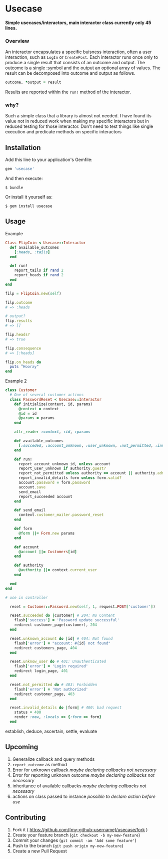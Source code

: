 # Usecase

**Simple usecases/interactors, main interactor class currently only 45 lines.**

### Overview
An interactor encapsulates a specific buisness interaction, often a user interaction, such as `LogIn` or `CreatePost`. Each interactor runs once only to produce a single result that consists of an outcome and output. The outcome is a single :symbol and the output an optional array of values. The result can be decomposed into outcome and output as follows.

```rb
outcome, *output = result
```

Results are reported within the `run!` method of the interactor.

### why?

Such a simple class that a library is almost not needed. I have found its value not in reduced work when making my specific interactors but in reduced testing for those interactor. Don't need to test things like single execution and predicate methods on specific interactors

## Installation

Add this line to your application's Gemfile:

```ruby
gem 'usecase'
```

And then execute:

    $ bundle

Or install it yourself as:

    $ gem install usecase

## Usage

Example

```rb
Class FlipCoin < Usecase::Interactor
  def available_outcomes
    [:heads, :tails]
  end

  def run!
    report_tails if rand 2
    report_heads if rand 2
  end
end

filp = FlipCoin.new(self)

filp.outcome
# => :heads

# output?
flip.results
# => []

flip.heads?
# => true

flip.consequence
# => [:heads]

flip.on_heads do
  puts "Hooray"
end
```

Example 2

```rb
class Customer
  # One of several customer actions
  class PasswordReset < Usecase::Interactor
    def initialize(context, id, params)
      @context = context
      @id = id
      @params = params
    end

    attr_reader :context, :id, :params

    def available_outcomes
      [:succeded, :account_unknown, :user_unknown, :not_permitted, :invalid_details]
    end

    def run!
      report_account_unknown id, unless account
      report_user_unknown if authority.guest?
      report_not_permitted unless authority == account || authority.admin?
      report_invalid_details form unless form.valid?
      account.password = form.password
      account.save
      send_email
      report_succeeded account
    end

    def send_email
      context.customer_mailer.password_reset
    end

    def form
      @form ||= Form.new params
    end

    def account
      @account ||= Customers[id]
    end

    def authority
      @authority ||= context.current_user
    end

  end
end

# use in controller

  reset = Customer::Password.new(self, 1, request.POST['customer'])

  reset.succeeded do |customer| # 204: No Content
    flash['success'] = 'Password update successful'
    redirect customer_page(customer), 204
  end

  reset.unknown_account do |id| # 404: Not found
    flash['error'] = "account: #{id} not found"
    redirect customers_page, 404
  end

  reset.unknow_user do # 401: Unauthenticated
    flash['error'] = 'Login required'
    redirect login_page, 401
  end

  reset.not_permitted do # 403: Forbidden
    flash['error'] = 'Not authorized'
    redirect customer_page, 403
  end

  reset.invalid_details do |form| # 400: bad request
    status = 400
    render :new, :locals => {:form => form}
  end
```
establish, deduce, ascertain, settle, evaluate

## Upcoming
1. Generalize callback and query methods
2. `report_outcome` as method
3. Error for unknown callback *maybe declaring callbacks not necessary*
4. Error for reporting unknown outcome *maybe declaring callbacks not necessary*
7. inheritance of available callbacks *maybe declaring callbacks not necessary*
8. actions on class passed to instance *possible to declare action before use*

## Contributing

1. Fork it ( https://github.com/[my-github-username]/usecase/fork )
2. Create your feature branch (`git checkout -b my-new-feature`)
3. Commit your changes (`git commit -am 'Add some feature'`)
4. Push to the branch (`git push origin my-new-feature`)
5. Create a new Pull Request
